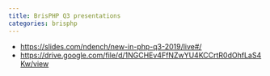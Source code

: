 ```yaml
---
title: BrisPHP Q3 presentations
categories: brisphp
---
```


- https://slides.com/ndench/new-in-php-q3-2019/live#/
- https://drive.google.com/file/d/1NGCHEv4FfNZwYU4KCCrtR0dOhfLaS4Kw/view
